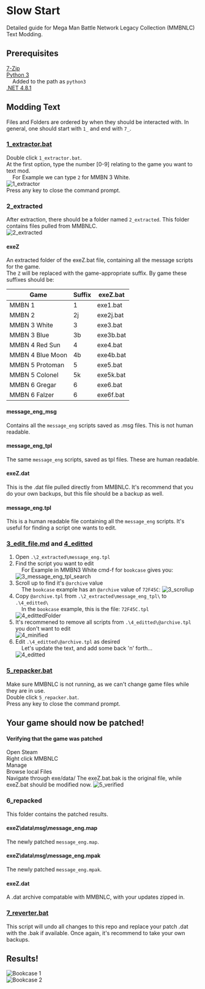 # Slow Start

Detailed guide for Mega Man Battle Network Legacy Collection (MMBNLC) Text Modding.

## Prerequisites

[7-Zip](https://www.7-zip.org/download.html)  
[Python 3](https://www.python.org/downloads/)  
&nbsp;&nbsp;&nbsp;&nbsp;Added to the path as `python3`  
[.NET 4.8.1](https://dotnet.microsoft.com/en-us/download/dotnet-framework/net481)

## Modding Text

Files and Folders are ordered by when they should be interacted with. In general, one should start with `1_` and end with `7_`.

### [1_extractor.bat](./1_extractor.bat)

Double click `1_extractor.bat`.  
At the first option, type the number [0-9] relating to the game you want to text mod.  
&nbsp;&nbsp;&nbsp;&nbsp;For Example we can type `2` for MMBN 3 White.  
![1_extractor](./README_images/1_extractor.png)  
Press any key to close the command prompt.  

### 2_extracted

After extraction, there should be a folder named `2_extracted`. This folder contains files pulled from MMBNLC.  
![2_extracted](./README_images/2_extracted.png)  

#### exeZ

An extracted folder of the exeZ.bat file, containing all the message scripts for the game.  
The `Z` will be replaced with the game-appropriate suffix. By game these suffixes should be:

| Game | Suffix | exeZ.bat |
| -------- | ------- | ------- |
| MMBN 1 | 1 | exe1.bat |
| MMBN 2 | 2j | exe2j.bat |
| MMBN 3 White | 3 | exe3.bat |
| MMBN 3 Blue | 3b | exe3b.bat |
| MMBN 4 Red Sun | 4 | exe4.bat |
| MMBN 4 Blue Moon | 4b | exe4b.bat |
| MMBN 5 Protoman | 5 | exe5.bat |
| MMBN 5 Colonel | 5k | exe5k.bat |
| MMBN 6 Gregar | 6 | exe6.bat |
| MMBN 6 Falzer | 6 | exe6f.bat |

#### message_eng_msg

Contains all the `message_eng` scripts saved as .msg files. This is not human readable.

#### message_eng_tpl

The same `message_eng` scripts, saved as tpl files. These are human readable. 

#### exeZ.dat

This is the .dat file pulled directly from MMBNLC. It's recommend that you do your own backups, but this file should be a backup as well. 

#### message_eng.tpl

This is a human readable file containing all the `message_eng` scripts. It's useful for finding a script one wants to edit. 

### [3_edit_file.md](./3_edit_files.md) and [4_editted](./4_editted)

1. Open `.\2_extracted\message_eng.tpl`
2. Find the script you want to edit  
&nbsp;&nbsp;&nbsp;&nbsp;For Example in MMBN3 White cmd-f for `bookcase` gives you:  
![3_message_eng_tpl_search](./README_images/3_message_eng_tpl_search.png)  
3. Scroll up to find it's `@archive` value  
&nbsp;&nbsp;&nbsp;&nbsp;The `bookcase` example has an `@archive` value of `72F45C`:
![3_scrollup](./README_images/3_scrollup.png)  
4. Copy `@archive.tpl` from `.\2_extracted\message_eng_tpl\` to `.\4_editted\`  
&nbsp;&nbsp;&nbsp;&nbsp;In the `bookcase` example, this is the file: `72F45C.tpl`  
![4_edittedFolder](./README_images/4_edittedFolder.png)  
5. It's recommened to remove all scripts from `.\4_editted\@archive.tpl` you don't want to edit  
![4_minified](./README_images/4_minified.png)  
6. Edit `.\4_editted\@archive.tpl` as desired  
&nbsp;&nbsp;&nbsp;&nbsp;Let's update the text, and add some back 'n' forth...  
![4_editted](./README_images/4_editted.png)  

### [5_repacker.bat](./5_repacker.bat)

Make sure MMBNLC is not running, as we can't change game files while they are in use.  
Double click `5_repacker.bat`.  
Press any key to close the command prompt.  
## Your game should now be patched!

#### Verifying that the game was patched

Open Steam  
Right click MMBNLC  
Manage  
Browse local Files  
Navigate through exe/data/
The exeZ.bat.bak is the original file, while exeZ.bat should be modified now. 
![5_verified](./README_images/5_verified.png)  

### 6_repacked

This folder contains the patched results. 

#### exeZ\data\msg\message_eng.map

The newly patched `message_eng.map`.

#### exeZ\data\msg\message_eng.mpak

The newly patched `message_eng.mpak`.

#### exeZ.dat

A .dat archive compatable with MMBNLC, with your updates zipped in. 

### [7_reverter.bat](./7_reverter.bat)

This script will undo all changes to this repo and replace your patch .dat with the .bak if available. Once again, it's recommend to take your own backups. 

## Results!

![Bookcase 1](./README_images/results1.png)  
![Bookcase 2](./README_images/results2.png)